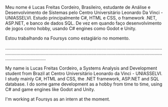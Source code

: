 Meu nome é Lucas Freitas Cordeiro, Brasileiro, estudante de Análise e Desenvolvimento de Sistemas pelo Centro Universitário Leonardo Da Vinci - UNIASSELVI.
Estudo principalmente C#, HTML e CSS, o framework .NET, ASP.NET, e banco de dados SQL. De vez em quando faço desenvolvimento de jogos como hobby, usando C# engines como Godot e Unity.

Estou trabalhando na Foursys como estagiário no momento.

........................................................................................................................................................................................................................................................................................

My name is Lucas Freitas Cordeiro, a Systems Analysis and Development student from Brazil at Centro Universitário Leonardo da Vinci - UNIASSELVI.
I study mainly C#, HTML and CSS, the .NET framework, ASP.NET and SQL database. I do some game development as a hobby from time to time, using C# and game engines like Godot and Unity.

I'm working at Foursys as an intern at the moment.
